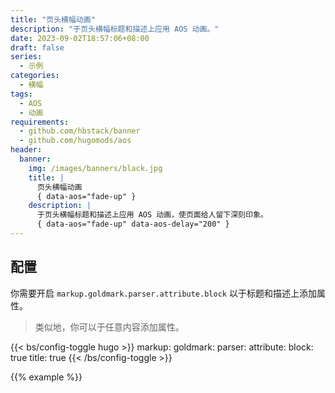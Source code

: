 ```yaml
---
title: "页头横幅动画"
description: "于页头横幅标题和描述上应用 AOS 动画。"
date: 2023-09-02T18:57:06+08:00
draft: false
series:
  - 示例
categories:
  - 横幅
tags:
  - AOS
  - 动画
requirements:
  - github.com/hbstack/banner
  - github.com/hugomods/aos
header:
  banner:
    img: /images/banners/black.jpg
    title: |
      页头横幅动画
      { data-aos="fade-up" }
    description: |
      于页头横幅标题和描述上应用 AOS 动画，使页面给人留下深刻印象。
      { data-aos="fade-up" data-aos-delay="200" }
---
```


## 配置

你需要开启 `markup.goldmark.parser.attribute.block` 以于标题和描述上添加属性。

> 类似地，你可以于任意内容添加属性。

{{< bs/config-toggle hugo >}}
markup:
  goldmark:
    parser:
      attribute:
        block: true
        title: true
{{< /bs/config-toggle >}}

{{% example %}}
